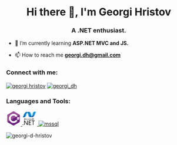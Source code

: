 
<h1 align="center">Hi there 👋, I'm Georgi Hristov</h1>
<h3 align="center">A .NET enthusiast.</h3>

- 🌱 I’m currently learning **ASP.NET MVC and JS.**

- 📫 How to reach me **georgi.dh@gmail.com**

<h3 align="left">Connect with me:</h3>
<p align="left">
<a href="https://linkedin.com/in/georgi hristov" target="blank"><img align="center" src="https://raw.githubusercontent.com/rahuldkjain/github-profile-readme-generator/master/src/images/icons/Social/linked-in-alt.svg" alt="georgi hristov" height="30" width="40" /></a>
<a href="https://www.hackerrank.com/georgi_dh" target="blank"><img align="center" src="https://raw.githubusercontent.com/rahuldkjain/github-profile-readme-generator/master/src/images/icons/Social/hackerrank.svg" alt="georgi_dh" height="30" width="40" /></a>
</p>

<h3 align="left">Languages and Tools:</h3>
<p align="left"> <a href="https://www.w3schools.com/cs/" target="_blank" rel="noreferrer"> <img src="https://raw.githubusercontent.com/devicons/devicon/master/icons/csharp/csharp-original.svg" alt="csharp" width="40" height="40"/> </a> <a href="https://dotnet.microsoft.com/" target="_blank" rel="noreferrer"> <img src="https://raw.githubusercontent.com/devicons/devicon/master/icons/dot-net/dot-net-original-wordmark.svg" alt="dotnet" width="40" height="40"/> </a> <a href="https://www.microsoft.com/en-us/sql-server" target="_blank" rel="noreferrer"> <img src="https://www.svgrepo.com/show/303229/microsoft-sql-server-logo.svg" alt="mssql" width="40" height="40"/> </a> </p>

<p><img align="center" src="https://github-readme-stats.vercel.app/api/top-langs?username=georgi-d-hristov&show_icons=true&locale=en&layout=compact" alt="georgi-d-hristov" /></p>


